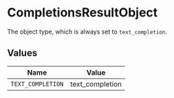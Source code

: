 # CompletionsResultObject

The object type, which is always set to `text_completion`.


## Values

| Name              | Value             |
| ----------------- | ----------------- |
| `TEXT_COMPLETION` | text_completion   |